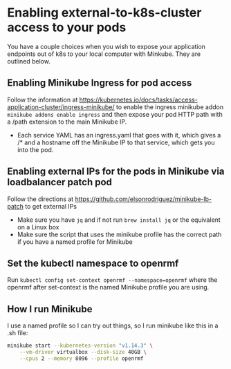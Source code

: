 # Enabling external-to-k8s-cluster access to your pods

You have a couple choices when you wish to expose your application endpoints out of k8s to your local computer with Minkube. They are outlined below. 


## Enabling Minikube Ingress for pod access
Follow the information at https://kubernetes.io/docs/tasks/access-application-cluster/ingress-minikube/ to enable the ingress minikube addon `minikube addons enable ingress` and then expose your pod HTTP path with a /path extension to the main Minikube IP.

* Each service YAML has an ingress.yaml that goes with it, which gives a /* and a hostname off the Minikube IP to that service, which gets you into the pod.

## Enabling external IPs for the pods in Minikube via loadbalancer patch pod

Follow the directions at https://github.com/elsonrodriguez/minikube-lb-patch to get external IPs

* Make sure you have `jq` and if not run `brew install jq` or the equivalent on a Linux box
* Make sure the script that uses the minikube profile has the correct path if you have a named profile for Minikube

## Set the kubectl namespace to openrmf

Run `kubectl config set-context openrmf --namespace=openrmf` where the openrmf after set-context is the named Minikube profile you are using. 

## How I run Minikube

I use a named profile so I can try out things, so I run minikube like this in a .sh file:

```bash
minikube start --kubernetes-version "v1.14.3" \
    --vm-driver virtualbox --disk-size 40GB \
    --cpus 2 --memory 8096 --profile openrmf

```